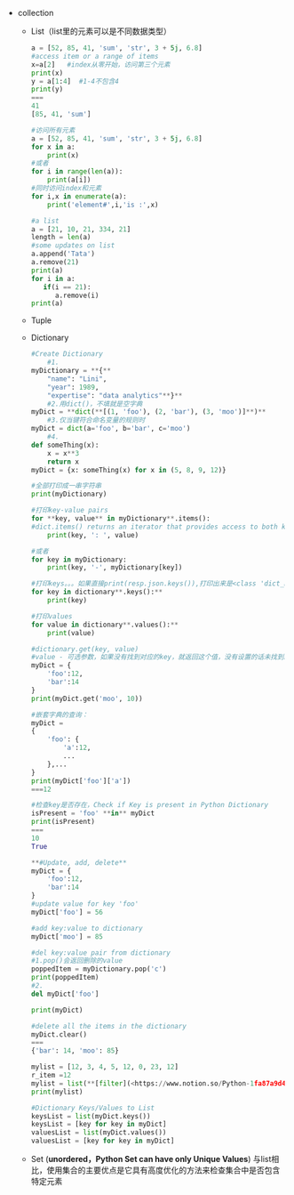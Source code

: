 -   collection
    
    -   List（list里的元素可以是不同数据类型）
        
        ```python
        a = [52, 85, 41, 'sum', 'str', 3 + 5j, 6.8]
        #access item or a range of items
        x=a[2]   #index从零开始，访问第三个元素
        print(x)
        y = a[1:4]  #1-4不包含4
        print(y)
        ===
        41
        [85, 41, 'sum']
        ```
        
        ```python
        #访问所有元素
        a = [52, 85, 41, 'sum', 'str', 3 + 5j, 6.8]
        for x in a:
        	print(x)
        #或者
        for i in range(len(a)):
        	print(a[i])
        #同时访问index和元素
        for i,x in enumerate(a):
        	print('element#',i,'is :',x)
        ```
        
        ```python
        #a list
        a = [21, 10, 21, 334, 21]
        length = len(a)
        #some updates on list
        a.append('Tata')
        a.remove(21)
        print(a)
        for i in a:
           if(i == 21):
              a.remove(i)
        print(a)
        ```
        
    -   Tuple
        
    -   Dictionary
        
        ```python
        #Create Dictionary
        	#1.
        myDictionary = **{**
        	"name": "Lini",
        	"year": 1989,
        	"expertise": "data analytics"**}**
        	#2.用dict()，不填就是空字典
        myDict = **dict(**[(1, 'foo'), (2, 'bar'), (3, 'moo')]**)**
        	#3.仅当键符合命名变量的规则时
        myDict = dict(a='foo', b='bar', c='moo')
        	#4.
        def someThing(x):
        	x = x**3
        	return x
        myDict = {x: someThing(x) for x in (5, 8, 9, 12)}
        ```
        
        ```python
        #全部打印成一串字符串
        print(myDictionary)
        
        #打印key-value pairs
        for **key, value** in myDictionary**.items(): 
        #dict.items() returns an iterator that provides access to both key and value.**
        	print(key, ': ', value)
        
        #或者
        for key in myDictionary:
        	print(key, '-', myDictionary[key])
        
        #打印keys。。。如果直接print(resp.json.keys()),打印出来是<class 'dict_keys'>类型
        for key in dictionary**.keys():**
        	print(key)
        
        #打印values
        for value in dictionary**.values():**
        	print(value)
        ```
        
        ```python
        #dictionary.get(key, value)
        #value - 可选参数，如果没有找到对应的key，就返回这个值，没有设置的话未找到就返回none
        myDict = {
        	'foo':12,
        	'bar':14
        }
        print(myDict.get('moo', 10))
        
        #嵌套字典的查询：
        myDict = 
        {
        	'foo': {
        		'a':12,
        		...
        	},...
        }
        print(myDict['foo']['a'])
        ===12
        
        #检查key是否存在，Check if Key is present in Python Dictionary
        isPresent = 'foo' **in** myDict
        print(isPresent)
        ===
        10
        True
        ```
        
        ```python
        **#Update, add, delete**
        myDict = {
        	'foo':12,
        	'bar':14
        }
        #update value for key 'foo'
        myDict['foo'] = 56
        
        #add key:value to dictionary
        myDict['moo'] = 85
        
        #del key:value pair from dictionary
        #1.pop()会返回删除的value
        poppedItem = myDictionary.pop('c')
        print(poppedItem)
        #2. 
        del myDict['foo']
        
        print(myDict)
        
        #delete all the items in the dictionary
        myDict.clear()
        ===
        {'bar': 14, 'moo': 85}
        ```
        
        ```python
        mylist = [12, 3, 4, 5, 12, 0, 23, 12]
        r_item =12
        mylist = list(**[filter](<https://www.notion.so/Python-1fa87a9d47c3468d9f16dc559ab0cc83>)**(r_item.__ne__, mylist))
        print(mylist)		
        ```
        
        ```python
        #Dictionary Keys/Values to List
        keysList = list(myDict.keys())
        keysList = [key for key in myDict]
        valuesList = list(myDict.values())
        valuesList = [key for key in myDict]
        ```
        
    -   Set (**unordered，Python Set can have only Unique Values**)
        与list相比，使用集合的主要优点是它具有高度优化的方法来检查集合中是否包含特定元素
        ```python
        
        ```
